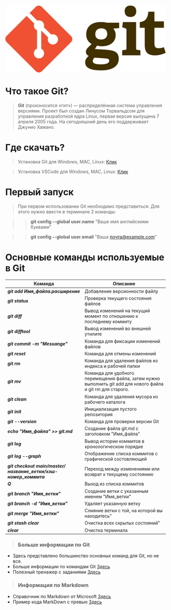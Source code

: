 [![Git](/image/git.png "Кликни, чтобы узнать больше о Git в Wikipedia")](https://ru.wikipedia.org/wiki/Git)

# Что такое Git?

>__Git__ (произносится «гит») — распределённая система управления версиями. Проект был создан Линусом Торвальдсом для управления разработкой ядра Linux, первая версия выпущена 7 апреля 2005 года. На сегодняшний день его поддерживает Джунио Хамано.

# Где скачать?
>Установка Git для Windows, MAC, Linux: [Клик](https://git-scm.com/downloads)

>Установка VSCode для Windows, MAC, Linux: [Клик](https://code.visualstudio.com/Download)

# Первый запуск
>При первом использовании Git необходимо представиться.  Для этого нужно ввести в терминале 2 команды:

>>__git config --global user.name__ "Ваше имя английскими буквами"  

>>__git config --global user.email__  "Ваша почта@example.com"

# Основные команды используемые в __Git__

|Команда|Описание|
|---|---|
|__*git add Имя_файла.расширение*__|Добавление версионности файлу|
|__*git status*__ |Проверка текущего состояния файлов|
|__*git diff*__|Вывод изменений на текущий момент по отношению к последнему коммиту|
|__*git difftool*__|Вывод изменений во внешней утилите|
|__*git commit -m "Messange"*__|Команда для фиксации изменений файлов|
|__*git reset*__|Команда для отмены изменений|
|__*git rm*__|Команда для удаления файлов из индекса и рабочей папки|
|__*git mv*__|Команда для удобного перемещения файла, затем нужно выполнить git add для нового файла и git rm для старого.|
|__*git clean*__|Команда для удаления мусора из рабочего каталога|
|__*git init*__ |Инициализация пустого репозитория|
|__*git --version*__ |Команда для проверки версии Git|
|__*echo "Имя_файла" >> git.md*__|Создание файла git.md с заголовком "Имя_файла"|
|__*git log*__|Вывод истории коммитов в хронологическом порядке|
|__*git log --graph*__|Отображение списка коммитов с графической состовляющей|
|__*git checkout main/master/название_ветки/хэш-номер_коммита*__|Переход между изменениями или возврат к текущему состоянию|
|__*Q*__|Выход из списка коммитов|
|__*git branch "Имя_ветки"*__|Создание ветки с указанным именем "Имя_ветки"|
|__*git branch -d "Имя_ветки"*__|Удаляет указанную ветку|
|__*git merge "Имя_ветки"*__|Слияние ветки с той, на которой вы находитесь"|
|__*git stash clear*__|Очистка всех скрытых состояний"|
|__*clear*__|Очистка терминала|

>### Больше информации по Git
* Здесь представлено большинство основных команд для Git, но не все.
* Больше информации по командам Git [Здесь](https://git-scm.com/book/ru/v2)
* Полезный тренажер с заданиями [Здесь](https://learngitbranching.js.org/)

>### Информация по Markdown
* Справочник по Markdown от Microsoft [Здесь](https://docs.microsoft.com/ru-ru/contribute/markdown-reference)
* Пример кода MarkDown с превью [Здесь](https://markdownlivepreview.com/)